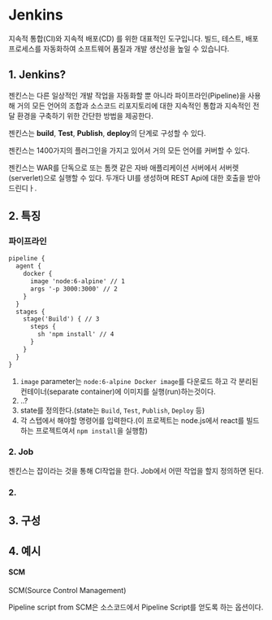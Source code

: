 # Jenkins

지속적 통합(CI)와 지속적 배포(CD) 를 위한 대표적인 도구입니다. 빌드, 테스트, 배포 프로세스를 자동화하여 소프트웨어 품질과 개발 생산성을 높일 수 있습니다.

## 1. Jenkins?

젠킨스는 다른 일상적인 개발 작업을 자동화할 뿐 아니라 파이프라인(Pipeline)을 사용해 거의 모든 언어의 조합과 소스코드 리포지토리에 대한 지속적인 통합과 지속적인 전달 환경을 구축하기 위한 간단한 방법을 제공한다.

젠킨스는 **build**, **Test**, **Publish**, **deploy**의 단계로 구성할 수 있다.

젠킨스는 1400가지의 플러그인을 가지고 있어서 거의 모든 언어를 커버할 수 있다.

젠킨스는 WAR를 단독으로 또는 톰캣 같은 자바 애플리케이션 서버에서 서버렛(serverlet)으로 실행할 수 있다. 두개다 UI를 생성하며 REST Api에 대한 호출을 받아드린디ㅏ.



## 2. 특징

### 파이프라인

```markdown
pipeline {
  agent {
    docker {
      image 'node:6-alpine' // 1
      args '-p 3000:3000' // 2
    }
  }
  stages {
    stage('Build') { // 3
      steps {
        sh 'npm install' // 4
      }
    }
  }
}
```

1. `image` parameter는 `node:6-alpine Docker image`를 다운로드 하고 각 분리된 컨테이너(separate container)에 이미지를 실행(run)하는것이다.
2. ..?
3. state를 정의한다.(state는 `Build`, `Test`, `Publish`, `Deploy` 등)
4. 각 스텝에서 해야할 명령어를 입력한다.(이 프로젝트는 node.js에서 react를 빌드하는 프로젝트여서 `npm install`을 실행함)



### 2. Job

젠킨스는 잡이라는 것을 통해 CI작업을 한다. Job에서 어떤 작업을 할지 정의하면 된다.


### 2. 

## 3. 구성

## 4. 예시

#### SCM

SCM(Source Control Management)

Pipeline script from SCM은 소스코드에서 Pipeline Script를 얻도록 하는 옵션이다.